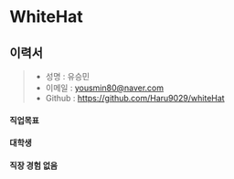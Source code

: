 # WhiteHat


이력서
--------------
> - 성명 : 유승민
> - 이메일 : yousmin80@naver.com
> - Github : https://github.com/Haru9029/whiteHat

#### <i class = "icon-upload"></i> 직업목표

#### <i class = "icon-pencil"></i> 대학생

#### <i class = "icon-pencil"></i> 직장 경험 없음
